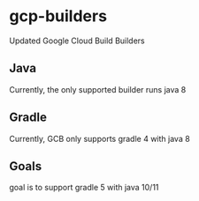 # gcp-builders
Updated Google Cloud Build Builders

## Java
Currently, the only supported builder runs java 8

## Gradle
Currently, GCB only supports gradle 4 with java 8 

## Goals
goal is to support gradle 5 with java 10/11

